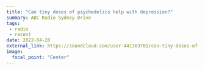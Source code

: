 ```yaml
---
title: "Can tiny doses of psychedelics help with depression?"
summary: ABC Radio Sydney Drive
tags:
 - radio
 - recent
date: 2022-04-28
external_link: https://soundcloud.com/user-441363701/can-tiny-doses-of-psychedelics-help-with-depression-abc-radio-sydney-drive-28th-april-2022
image:
  focal_point: "Center"
---
```

